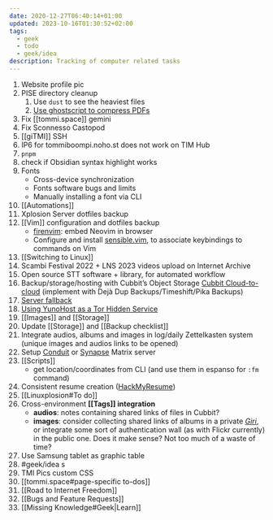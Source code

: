 ```yaml
---
date: 2020-12-27T06:40:14+01:00
updated: 2023-10-16T01:30:52+02:00
tags:
  - geek
  - todo
  - geek/idea
description: Tracking of computer related tasks
---
```

1. Website profile pic
2. PISE directory cleanup
	1. Use `dust` to see the heaviest files
	2. [Use ghostscript to compress PDFs](https://itsfoss.com/compress-pdf-linux 'How to Compress PDF in Linux')
3. Fix [[tommi.space]] gemini
4. Fix Sconnesso Castopod
5. [[giTMI]] SSH
6. IP6 for tommiboompi.noho.st does not work on TIM Hub
7. `pnpm`
8. check if Obsidian syntax highlight works
9. Fonts
	- Cross-device synchronization
	- Fonts software bugs and limits
	- Manually installing a font via CLI
10. [[Automations]]
11. Xplosion Server dotfiles backup
12. [[Vim]] configuration and dotfiles backup
	- [firenvim](https://github.com/glacambre/firenvim): embed Neovim in browser
	- Configure and install [sensible.vim](https://github.com/tpope/vim-sensible 'sensible.vim on GitHub'), to associate keybindings to commands on Vim
13. [[Switching to Linux]]
14. Scambi Festival 2022 + LNS 2023 videos upload on Internet Archive
15. Open source STT software + library, for automated workflow
16. Backup/storage/hosting with Cubbit’s Object Storage [Cubbit Cloud-to-cloud](https://cubbit.io/cloud-to-cloud) (implement with Dejà Dup Backups/Timeshift/Pika Backups)
17. [Server fallback](https://yunohost.org/en/app_fallback)
18. [Using YunoHost as a Tor Hidden Service](https://yunohost.org/en/torhiddenservice)
19. [[Images]] and [[Storage]]
20. Update [[Storage]] and [[Backup checklist]]
21. Integrate audios, albums and images in log/daily Zettelkasten system (unique images and audios links to be opened)
22. Setup [Conduit](https://conduit.rs) or [Synapse](https://github.com/YunoHost-Apps/synapse_ynh) Matrix server
23. [[Scripts]]
	- get location/coordinates from CLI (and use them in espanso for `:fm` command)
24. Consistent resume creation ([HackMyResume](https://github.com/hacksalot/HackMyResume 'HackMyResume on GitHub'))
25. [[Linuxplosion#To do]]
26. Cross-environment **[[Tags]] integration**
	- **audios**: notes containing shared links of files in Cubbit?
	- **images**: consider collecting shared links of albums in a private *[Giri](https://tommi.space/giri 'Giri')*, or integrate some sort of authentication wall (as with Flickr currently) in the public one. Does it make sense? Not too much of a waste of time?
27. Use Samsung tablet as graphic table
28. #geek/idea s
29. TMI Pics custom CSS
30. [[tommi.space#page-specific to-dos]]
31. [[Road to Internet Freedom]]
32. [[Bugs and Feature Requests]]
33. [[Missing Knowledge#Geek|Learn]]
